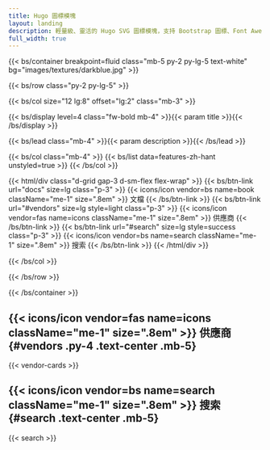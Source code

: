 ```yaml
---
title: Hugo 圖標模塊
layout: landing
description: 輕量級、靈活的 Hugo SVG 圖標模塊，支持 Bootstrap 圖標、Font Awesome 圖標、Material Design 圖標、Simple 圖標、Tabler 圖標、Feather 圖標、Lucide 圖標等流行圖標供應商。
full_width: true
---
```


{{< bs/container breakpoint=fluid class="mb-5 py-2 py-lg-5 text-white" bg="images/textures/darkblue.jpg" >}}

{{< bs/row class="py-2 py-lg-5" >}}

{{< bs/col size="12 lg:8" offset="lg:2" class="mb-3" >}}

{{< bs/display level=4 class="fw-bold mb-4" >}}{{< param title >}}{{< /bs/display >}}

{{< bs/lead class="mb-4" >}}{{< param description >}}{{< /bs/lead >}}

{{< bs/col class="mb-4" >}}
{{< bs/list data=features-zh-hant unstyled=true >}}
{{< /bs/col >}}

{{< html/div class="d-grid gap-3 d-sm-flex flex-wrap" >}}
  {{< bs/btn-link url="docs" size=lg class="p-3" >}}
    {{< icons/icon vendor=bs name=book className="me-1" size=".8em" >}} 文檔
  {{< /bs/btn-link >}}
  {{< bs/btn-link url="#vendors" size=lg style=light class="p-3" >}}
    {{< icons/icon vendor=fas name=icons className="me-1" size=".8em" >}} 供應商
  {{< /bs/btn-link >}}
  {{< bs/btn-link url="#search" size=lg style=success class="p-3" >}}
    {{< icons/icon vendor=bs name=search className="me-1" size=".8em" >}} 搜索
  {{< /bs/btn-link >}}
{{< /html/div >}}

{{< /bs/col >}}

{{< /bs/row >}}

{{< /bs/container >}}

## {{< icons/icon vendor=fas name=icons className="me-1" size=".8em" >}} 供應商 {#vendors .py-4 .text-center .mb-5}

{{< vendor-cards >}}

## {{< icons/icon vendor=bs name=search className="me-1" size=".8em" >}} 搜索 {#search .text-center .mb-5}

{{< search >}}
